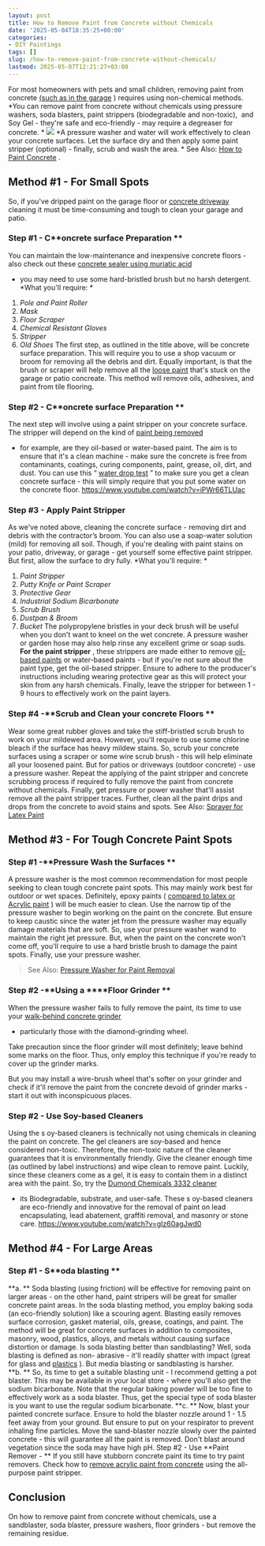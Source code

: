 ```yaml
---
layout: post
title: How to Remove Paint from Concrete without Chemicals
date: '2025-05-04T18:35:25+00:00'
categories:
- DIY Paintings
tags: []
slug: /how-to-remove-paint-from-concrete-without-chemicals/
lastmod: 2025-05-07T12:21:27+03:00
---
```


For most homeowners with pets and small children, removing paint from concrete
[(such as in the garage](https://pestpolicy.com/how-to-remove-acrylic-paint-from-concrete/)
) requires using non-chemical methods.
*You can remove paint from concrete without chemicals using pressure washers, soda blasters, paint strippers (biodegradable and non-toxic),  and Soy Gel - they're safe and eco-friendly - may require a degreaser for concrete. *
![](/assets/img/img/)
*A pressure washer and water will work effectively to clean your concrete surfaces. Let the surface dry and then apply some paint stripper (optional) - finally, scrub and wash the area. *
See Also:
[How to Paint Concrete](https://pestpolicy.com/how-to-paint-concrete/)
.
## Method #1 - For Small Spots
So, if you've dripped paint on the garage floor or
[concrete driveway](https://pestpolicy.com/best-paint-for-a-concrete-driveway/)
cleaning it must be time-consuming and tough to clean your garage and patio.
### Step #1 - C**oncrete surface Preparation **
You can maintain the low-maintenance and inexpensive concrete floors - also check out these
[concrete sealer using muriatic acid](https://pestpolicy.com/removing-concrete-sealer-with-muriatic-acid/)
- you may need to use some hard-bristled brush but no harsh detergent.
*What you'll require: *
1. *Pole and Paint Roller*
2. *Mask*
3. *Floor Scraper*
4. *Chemical Resistant Gloves*
5. *Stripper*
6. *Old Shoes*
The first step, as outlined in the title above, will be concrete surface preparation. This will require you to use a shop vacuum or broom for removing all the debris and dirt.
Equally important, is that the brush or scraper will help remove all the
[loose paint](https://pestpolicy.com/remove-paint-from-concrete/)
that's stuck on the garage or patio concreate. This method will remove oils, adhesives, and paint from tile flooring.
### Step #2 - C**oncrete surface Preparation **
The next step will involve using a paint stripper on your concrete surface. The stripper will depend on the kind of
[paint being removed](https://pestpolicy.com/remove-paint-from-concrete/)
- for example, are they oil-based or water-based paint.
The aim is to ensure that it's a clean machine - make sure the concrete is free from
contaminants,
coatings, curing components, paint, grease, oil, dirt, and dust.
You can use this
“
[water drop test](https://www.science.gov/topicpages/w/water+drop+tests)
” to make sure you get a clean concrete surface - this will simply require that you put some water on the concrete floor.
https://www.youtube.com/watch?v=iPWr66TLUac
### Step #3 - Apply Paint Stripper
As we've noted above, cleaning the concrete surface - removing dirt and debris with the contractor’s broom. You can also use a soap-water solution (mild) for removing all soil.
Though, if you're dealing with paint stains on your patio, driveway, or garage - get yourself some effective paint stripper. But first, allow the surface to dry fully.
*What you'll require: *
1. *Paint Stripper*
2. *Putty Knife or Paint Scraper*
3. *Protective Gear*
4. *Industrial Sodium Bicarbonate*
5. *Scrub Brush*
6. *Dustpan & Broom*
7. *Bucket*
The polypropylene bristles in your deck brush will be useful when you don't want to kneel on the wet concrete. A pressure washer or garden hose may also help rinse any excellent grime or soap suds.
**For the paint stripper**
, these strippers are made either to remove
[oil-based paints](https://pestpolicy.com/best-sprayer-for-latex-paint/)
or water-based paints - but if you're not sure about the paint type, get the oil-based stripper.
Ensure to adhere to the producer's instructions including wearing protective gear as this will protect your skin from any harsh chemicals.
Finally, leave the stripper for between 1 - 9 hours to effectively work on the paint layers.
### Step #4 -**Scrub and Clean your concrete Floors **
Wear some great rubber gloves and take the stiff-bristled scrub brush to work on your mildewed area. However, you'll require to use some chlorine bleach if the surface has heavy mildew stains.
So, scrub your concrete surfaces using a scraper or some wire scrub brush - this will help eliminate all your loosened paint. But for patios or driveways (outdoor concrete) - use a pressure washer.
Repeat the applying of the paint stripper and concrete scrubbing process if required to fully remove the paint from concrete without chemicals.
Finally, get pressure or power washer that'll assist remove all the paint stripper traces. Further, clean all the paint drips and drops from the concrete to avoid stains and spots.
See Also:
[Sprayer for Latex Paint](https://pestpolicy.com/best-sprayer-for-latex-paint/)
## Method #3 - For Tough Concrete Paint Spots
### Step #1 -**Pressure Wash the Surfaces **
A pressure washer is the most common recommendation for most people seeking to clean tough concrete paint spots. This may mainly work best for outdoor or wet spaces.
Definitely, epoxy paints (
[compared to latex or Acrylic paint](https://pestpolicy.com/latex-vs-acrylic-paint/)
) will be much easier to clean. Use the narrow tip of the pressure washer to begin working on the paint on the concrete.
But ensure to keep caustic since the water jet from the pressure washer may equally damage materials that are soft. So, use your pressure washer wand to maintain the right jet pressure.
But, when the paint on the concrete won't come off, you'll require to use a hard bristle brush to damage the paint spots. Finally, use your pressure washer.
> See Also:
> [Pressure Washer for Paint Removal](https://pestpolicy.com/best-pressure-washer-for-paint-removal/)
### Step #2 -**Using a ****Floor Grinder **
When the pressure washer fails to fully remove the paint, its time to use your
[walk-behind concrete grinder](https://pestpolicy.com/best-walk-behind-concrete-grinder/)
- particularly those with the
diamond-grinding wheel.

Take precaution since the floor grinder will most definitely; leave behind some marks on the floor. Thus, only employ this technique if you're ready to cover up the grinder marks.

But you may install a wire-brush wheel that's softer on your grinder and check if it'll remove the paint from the concrete devoid of grinder marks - start it out with inconspicuous places.
### Step #2 - Use Soy-based Cleaners
Using the s
oy-based cleaners is technically not using chemicals in cleaning the paint on concrete. The gel cleaners are soy-based and hence considered non-toxic.
Therefore, the
non-toxic nature of the cleaner guarantees that it is environmentally friendly. Give the cleaner enough time (as outlined by label instructions) and wipe clean to remove paint.
Luckily, since these cleaners come as a gel, it is easy to contain them in a distinct area with the paint. So, try the
[Dumond Chemicals 3332 cleaner](https://www.amazon.com/dp/B001PCVKLK/?tag=p-policy-20)
- its
Biodegradable, substrate, and user-safe.
These s
oy-based cleaners are eco-friendly and innovative for the removal of paint on lead encapsulating, lead abatement, graffiti
removal, and masonry or stone care.
https://www.youtube.com/watch?v=gIz60agJwd0
## Method #4 - For Large Areas
### Step #1 - S**oda blasting **
**a. **
Soda blasting (using friction) will be effective for removing paint on larger areas - on the other hand, paint stripers will be great for smaller concrete paint areas.
In the soda blasting method, you employ baking soda (an eco-friendly solution) like a scouring agent. Blasting easily removes surface corrosion, gasket material, oils, grease, coatings, and paint.
The method will be great for concrete surfaces in addition to composites, masonry, wood, plastics, alloys, and metals without causing surface distortion or damage.
Is soda blasting better than sandblasting? Well,
soda blasting is defined as non-
abrasive - it'll readily
shatter with impact (great for
glass and
[plastics](https://pestpolicy.com/best-spray-paints-for-plastic/)
). But media blasting or sandblasting is harsher.
**b. **
So, its time to get a suitable blasting unit - I recommend getting a pot blaster. This may be available in your local store - where you'll also get the sodium bicarbonate.
Note that the regular baking powder will be too fine to effectively work as a soda blaster. Thus, get the special type of soda blaster is you want to use the regular sodium bicarbonate.
**c. **
Now, blast your painted concrete surface. Ensure to hold the blaster nozzle around 1 - 1.5 feet away from your ground. But ensure to put on your respirator to prevent inhaling fine particles.
Move the sand-blaster nozzle slowly over the painted concrete - this will guarantee all the paint is removed. Don't blast around vegetation since the soda may have high pH.
Step #2 - Use
**Paint Remover - **
If you still have stubborn concrete paint its time to try paint removers. Check how to
[remove acrylic paint from concrete](https://pestpolicy.com/how-to-remove-acrylic-paint-from-concrete/)
using the all-purpose paint stripper.
## Conclusion
On how to remove paint from concrete without chemicals, use a sandblaster, soda blaster, pressure washers, floor grinders - but remove the remaining residue.
